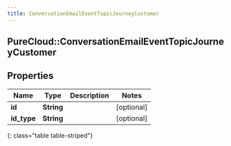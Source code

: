 ```yaml
---
title: ConversationEmailEventTopicJourneyCustomer
---
```

## PureCloud::ConversationEmailEventTopicJourneyCustomer

## Properties

|Name | Type | Description | Notes|
|------------ | ------------- | ------------- | -------------|
| **id** | **String** |  | [optional] |
| **id_type** | **String** |  | [optional] |
{: class="table table-striped"}


